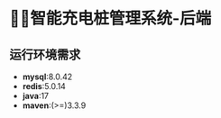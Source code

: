 # 🐖🐖智能充电桩管理系统-后端

## 运行环境需求

- **mysql**:8.0.42
- **redis**:5.0.14
- **java**:17
- **maven**:(>=)3.3.9